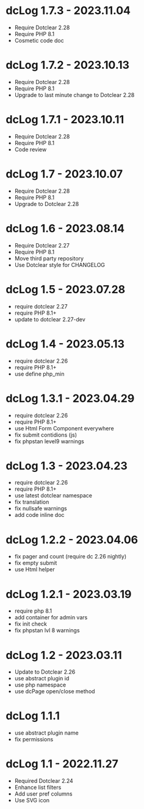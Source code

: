dcLog 1.7.3 - 2023.11.04
===========================================================
* Require Dotclear 2.28
* Require PHP 8.1
* Cosmetic code doc

dcLog 1.7.2 - 2023.10.13
===========================================================
* Require Dotclear 2.28
* Require PHP 8.1
* Upgrade to last minute change to Dotclear 2.28

dcLog 1.7.1 - 2023.10.11
===========================================================
* Require Dotclear 2.28
* Require PHP 8.1
* Code review

dcLog 1.7 - 2023.10.07
===========================================================
* Require Dotclear 2.28
* Require PHP 8.1
* Upgrade to Dotclear 2.28

dcLog 1.6 - 2023.08.14
===========================================================
* Require Dotclear 2.27
* Require PHP 8.1
* Move third party repository
* Use Dotclear style for CHANGELOG

dcLog 1.5 - 2023.07.28
===========================================================
* require dotclear 2.27
* require PHP 8.1+
* update to dotclear 2.27-dev

dcLog 1.4 - 2023.05.13
===========================================================
* require dotclear 2.26
* require PHP 8.1+
* use define php_min

dcLog 1.3.1 - 2023.04.29
===========================================================
* require dotclear 2.26
* require PHP 8.1+
* use Html Form Component everywhere
* fix submit contidions (js)
* fix phpstan level9 warnings

dcLog 1.3 - 2023.04.23
===========================================================
* require dotclear 2.26
* require PHP 8.1+
* use latest dotclear namespace
* fix translation
* fix nullsafe warnings
* add code inline doc

dcLog 1.2.2 - 2023.04.06
===========================================================
* fix pager and count (require dc 2.26 nightly)
* fix empty submit
* use Html helper

dcLog 1.2.1 - 2023.03.19
===========================================================
* require php 8.1
* add container for admin vars
* fix init check
* fix phpstan lvl 8 warnings

dcLog 1.2 - 2023.03.11
===========================================================
* Update to Dotclear 2.26
* use abstract plugin id
* use php namespace
* use dcPage open/close method

dcLog 1.1.1
===========================================================
* use abstract plugin name
* fix permissions

dcLog 1.1 - 2022.11.27
===========================================================
* Required Dotclear 2.24
* Enhance list filters
* Add user pref columns
* Use SVG icon